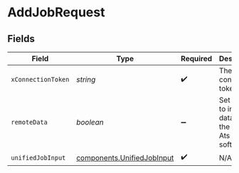 # AddJobRequest


## Fields

| Field                                                                    | Type                                                                     | Required                                                                 | Description                                                              |
| ------------------------------------------------------------------------ | ------------------------------------------------------------------------ | ------------------------------------------------------------------------ | ------------------------------------------------------------------------ |
| `xConnectionToken`                                                       | *string*                                                                 | :heavy_check_mark:                                                       | The connection token                                                     |
| `remoteData`                                                             | *boolean*                                                                | :heavy_minus_sign:                                                       | Set to true to include data from the original Ats software.              |
| `unifiedJobInput`                                                        | [components.UnifiedJobInput](../../models/components/unifiedjobinput.md) | :heavy_check_mark:                                                       | N/A                                                                      |
